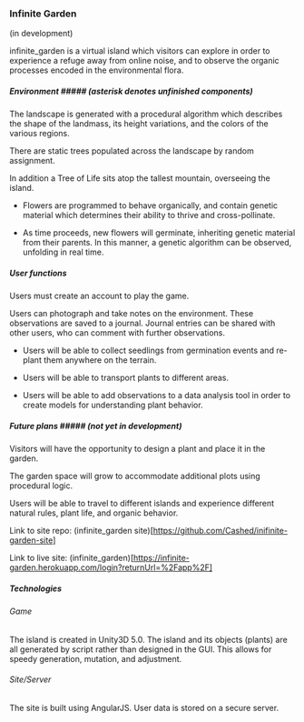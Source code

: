 ### Infinite Garden ###

(in development)

infinite_garden is a virtual island which visitors can explore in order to experience a refuge away from online noise, and to observe the organic processes encoded in the environmental flora.

##### Environment ##### (asterisk denotes unfinished components)

The landscape is generated with a procedural algorithm which describes the shape of the landmass, its height variations, and the colors of the various regions.

There are static trees populated across the landscape by random assignment.

In addition a Tree of Life sits atop the tallest mountain, overseeing the island.

* Flowers are programmed to behave organically, and contain genetic material which determines their ability to thrive and cross-pollinate.

* As time proceeds, new flowers will germinate, inheriting genetic material from their parents. In this manner, a genetic algorithm can be observed, unfolding in real time.

##### User functions #####

Users must create an account to play the game.

Users can photograph and take notes on the environment. These observations are saved to a journal. Journal entries can be shared with other users, who can comment with further observations.

* Users will be able to collect seedlings from germination events and re-plant them anywhere on the terrain.

* Users will be able to transport plants to different areas.

* Users will be able to add observations to a data analysis tool in order to create models for understanding plant behavior.

##### Future plans ##### (not yet in development)

Visitors will have the opportunity to design a plant and place it in the garden.

The garden space will grow to accommodate additional plots using procedural logic.

Users will be able to travel to different islands and experience different natural rules, plant life, and organic behavior.


Link to site repo:
(infinite_garden site)[https://github.com/Cashed/inifinite-garden-site]

Link to live site:
(infinite_garden)[https://infinite-garden.herokuapp.com/login?returnUrl=%2Fapp%2F]

##### Technologies #####

###### Game ######

The island is created in Unity3D 5.0. The island and its objects (plants) are all generated by script rather than designed in the GUI. This allows for speedy generation, mutation, and adjustment.

###### Site/Server ######

The site is built using AngularJS. User data is stored on a secure server.
